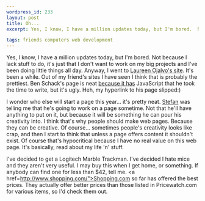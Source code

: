 ```yaml
--- 
wordpress_id: 233
layout: post
title: Oh...
excerpt: Yes, I know, I have a million updates today, but I'm bored.  Not because I lack stuff to do, it's just that I don't want to work on my big projects and I've been doing little things all day.  Anyway, I went to <a href="http://pages.nyu.edu/~lso202/">Laureen Ojalvo's site</a>.  It's been a while.  Out of my friend's sites I have seen I think that is probably the prettiest.  Ben Schack's page is neat <a href="http://umn.edu/~scha0354/">because it has</a> JavaScript that he took the time to write, but it's ugly.  Heh, my hyperlink to his page slipped:)<p>I wonder who else will start a page this year... it's pretty neat.  <a href="http://members.aol.com/shogun17/index.html">Stefan</a> was telling me that he's going to work on a page sometime.  Not that he'll have anything to put on it, but because it will be something he can pour his creativity into.  I think that's why people should make web pages.  Because they can be creative.  Of course... sometimes people's creativity looks like crap, and then I start to think that unless a page offers content it shouldn't exist.  Of course that's hypocritical because I have no real value on this web page.  It's basically, read about my life 'n' stuff.<p>I've decided to get a Logitech Marble Trackman.  I've decided I hate mice and they aren't very useful.  I may buy this when I get home, or something.  If anybody can find one for less than $42, tell me.  <a href=http://www.shopping.com/">Shopping.com</a> so far has offered the best prices.  They actually offer better prices than those listed in Pricewatch.com for various items, so I'd check them out.

tags: friends computers web development
---
```


Yes, I know, I have a million updates today, but I'm bored.  Not because I lack stuff to do, it's just that I don't want to work on my big projects and I've been doing little things all day.  Anyway, I went to <a href="http://pages.nyu.edu/~lso202/">Laureen Ojalvo's site</a>.  It's been a while.  Out of my friend's sites I have seen I think that is probably the prettiest.  Ben Schack's page is neat <a href="http://umn.edu/~scha0354/">because it has</a> JavaScript that he took the time to write, but it's ugly.  Heh, my hyperlink to his page slipped:)<p>I wonder who else will start a page this year... it's pretty neat.  <a href="http://members.aol.com/shogun17/index.html">Stefan</a> was telling me that he's going to work on a page sometime.  Not that he'll have anything to put on it, but because it will be something he can pour his creativity into.  I think that's why people should make web pages.  Because they can be creative.  Of course... sometimes people's creativity looks like crap, and then I start to think that unless a page offers content it shouldn't exist.  Of course that's hypocritical because I have no real value on this web page.  It's basically, read about my life 'n' stuff.<p>I've decided to get a Logitech Marble Trackman.  I've decided I hate mice and they aren't very useful.  I may buy this when I get home, or something.  If anybody can find one for less than $42, tell me.  <a href=http://www.shopping.com/">Shopping.com</a> so far has offered the best prices.  They actually offer better prices than those listed in Pricewatch.com for various items, so I'd check them out.
